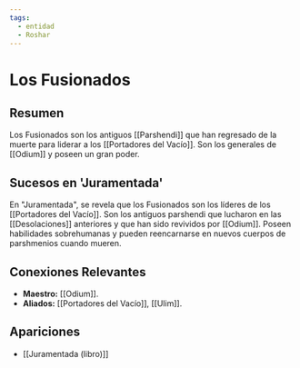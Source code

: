 ```yaml
---
tags:
  - entidad
  - Roshar
---
```


# Los Fusionados

## Resumen
Los Fusionados son los antiguos [[Parshendi]] que han regresado de la muerte para liderar a los [[Portadores del Vacío]]. Son los generales de [[Odium]] y poseen un gran poder.

## Sucesos en 'Juramentada'
En "Juramentada", se revela que los Fusionados son los líderes de los [[Portadores del Vacío]]. Son los antiguos parshendi que lucharon en las [[Desolaciones]] anteriores y que han sido revividos por [[Odium]]. Poseen habilidades sobrehumanas y pueden reencarnarse en nuevos cuerpos de parshmenios cuando mueren.

## Conexiones Relevantes
* **Maestro:** [[Odium]].
* **Aliados:** [[Portadores del Vacío]], [[Ulim]].

## Apariciones
* [[Juramentada (libro)]]
